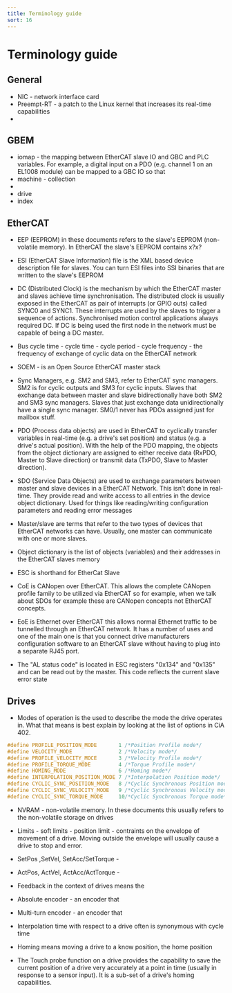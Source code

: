 ```yaml
---
title: Terminology guide
sort: 16
---
```

# Terminology guide

## General

* NIC - network interface card
* Preempt-RT - a patch to the Linux kernel that increases its real-time capabilities
* 

## GBEM

* iomap - the mapping between EtherCAT slave IO and GBC and PLC variables. For example, a digital input on a PDO (e.g. channel 1 on an EL1008 module) can be mapped to a GBC IO so that
* machine - collection
* 
* drive
* index

## EtherCAT

* EEP (EEPROM) in these documents refers to the slave's EEPROM (non-volatile memory). In EtherCAT the slave's EEPROM contains x?x?
* ESI (EtherCAT Slave Information) file is the XML based device description file for slaves. You can turn ESI files into SSI binaries that are written to the slave's EEPROM 
* DC (Distributed Clock) is the mechanism by which the EtherCAT master and slaves achieve time synchronisation. The distributed clock is usually exposed in the EtherCAT as pair of interrupts (or GPIO outs) called SYNC0 and SYNC1. These interrupts are used by the slaves to trigger a sequence of actions. Synchronised motion control applications always required DC. If DC is being used the first node in the network must be capable of being a DC master.
* Bus cycle time - cycle time - cycle period - cycle frequency - the frequency of exchange of cyclic data on the EtherCAT network
* SOEM - is an Open Source EtherCAT master stack 
* Sync Managers, e.g. SM2 and SM3, refer to EtherCAT sync managers. SM2 is for cyclic outputs and SM3 for cyclic inputs. Slaves that exchange data between master and slave bidirectionally have both SM2 and SM3 sync managers. Slaves that just exchange data unidirectionally have a single sync manager. SM0/1 never has PDOs assigned just for mailbox stuff.
* PDO (Process data objects) are used in EtherCAT to cyclically transfer variables in real-time (e.g. a drive's set position) and status (e.g. a drive's actual position). With the help of the PDO mapping, the objects from the object dictionary are assigned to either receive data (RxPDO, Master to Slave direction) or transmit data (TxPDO, Slave to Master direction).
* SDO (Service Data Objects) are used to exchange parameters between master and slave devices in a EtherCAT Network. This isn’t done in real-time. They provide read and write access to all entries in the device object dictionary. Used for things like reading/writing configuration parameters and reading error messages
* Master/slave are terms that refer to the two types of devices that EtherCAT networks can have. Usually, one master can communicate with one or more slaves.
* Object dictionary is the list of objects (variables) and their addresses in the EtherCAT slaves memory 
* ESC is shorthand for EtherCat Slave
* CoE is CANopen over EtherCAT. This allows the complete CANopen profile family to be utilized via EtherCAT so for example, when we talk about SDOs for example these are CANopen concepts not EtherCAT concepts.
* EoE is Ethernet over EtherCAT this allows normal Ethernet traffic to be tunnelled through an EtherCAT network. It has a number of uses and one of the main one is that you connect drive manufacturers configuration software to an EtherCAT slave without having to plug into a separate RJ45 port.

* The "AL status code" is located in ESC registers "0x134" and "0x135" and can be read out by the master. This
  code reflects the current slave error state

## Drives

* Modes of operation is the used to describe the mode the drive operates in. What that means is best explain by looking at the list of options in CiA 402.

```c
#define PROFILE_POSITION_MODE       1 /*Position Profile mode*/
#define VELOCITY_MODE               2 /*Velocity mode*/
#define PROFILE_VELOCITY_MOCE       3 /*Velocity Profile mode*/
#define PROFILE_TORQUE_MODE         4 /*Torque Profile mode*/
#define HOMING_MODE                 6 /*Homing mode*/
#define INTERPOLATION_POSITION_MODE 7 /*Interpolation Position mode*/
#define CYCLIC_SYNC_POSITION_MODE   8 /*Cyclic Synchronous Position mode*/
#define CYCLIC_SYNC_VELOCITY_MODE   9 /*Cyclic Synchronous Velocity mode*/
#define CYCLIC_SYNC_TORQUE_MODE     10/*Cyclic Synchronous Torque mode*/

```

* NVRAM - non-volatile memory. In these documents this usually refers to the non-volatile storage on drives 

* Limits - soft limits - position limit - contraints on the envelope of movement of a drive. Moving outside the envelope will usually cause a drive to stop and error.
* SetPos ,SetVel, SetAcc/SetTorque - 
* ActPos, ActVel, ActAcc/ActTorque - 
* Feedback in the context of drives means the 
* Absolute encoder - an encoder that 
* Multi-turn encoder - an encoder that 
* Interpolation time with respect to a drive often is synonymous with cycle time
* Homing means moving a drive to a know position, the home position
* The Touch probe function on a drive provides the capability to save the current position of a drive very accurately at a point in time (usually in response to a sensor input). It is a sub-set of a drive's homing capabilities. 
